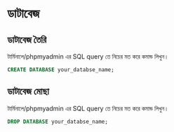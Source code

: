 # ডাটাবেজ

## ডাটাবেজ তৈরি
টার্মিনালে/phpmyadmin এর SQL query তে নিচের মত করে কমান্ড লিখুন।
```sql
CREATE DATABASE your_databse_name;
```

## ডাটাবেজ মোছা

টার্মিনালে/phpmyadmin এর SQL query তে নিচের মত করে কমান্ড লিখুন।
```sql
DROP DATABASE your_databse_name;
```
